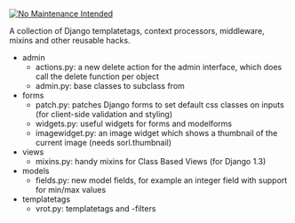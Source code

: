 [![No Maintenance Intended](http://unmaintained.tech/badge.svg)](http://unmaintained.tech/)

A collection of Django templatetags, context processors, middleware, mixins and other reusable hacks.

* admin
    - actions.py: a new delete action for the admin interface, which does call the delete function per object
    - admin.py: base classes to subclass from
* forms
    - patch.py: patches Django forms to set default css classes on inputs (for client-side validation and styling)
    - widgets.py: useful widgets for forms and modelforms
    - imagewidget.py: an image widget which shows a thumbnail of the current image (needs sorl.thumbnail)
* views
    - mixins.py: handy mixins for Class Based Views (for Django 1.3)
* models
    - fields.py: new model fields, for example an integer field with support for min/max values
* templatetags
    - vrot.py: templatetags and -filters
